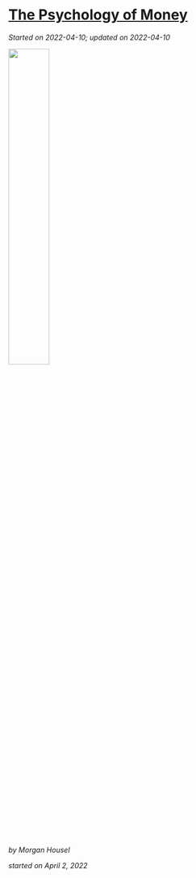 # [The Psychology of Money](https://github.com/askming/Personal-reading/issues/11)

_Started on 2022-04-10; updated on 2022-04-10_

<img src="https://cdn.jsdelivr.net/gh/askming/upic@master/uPic/IXkIPn_2022_04_09.jpg" width="40%">

_by Morgan Housel_

_started on April 2, 2022_